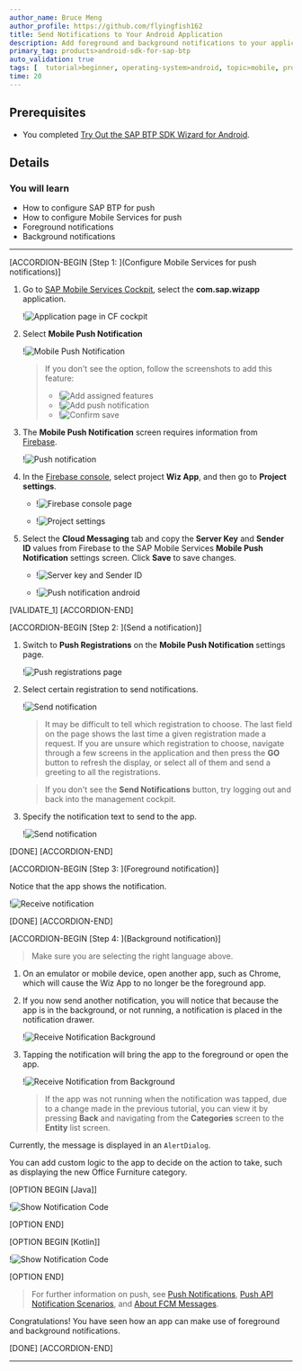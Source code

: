 ```yaml
---
author_name: Bruce Meng
author_profile: https://github.com/flyingfish162
title: Send Notifications to Your Android Application
description: Add foreground and background notifications to your application using Google Firebase.
primary_tag: products>android-sdk-for-sap-btp
auto_validation: true
tags: [  tutorial>beginner, operating-system>android, topic>mobile, products>android-sdk-for-sap-btp, products>sap-business-technology-platform ]
time: 20
---
```



## Prerequisites
- You completed [Try Out the SAP BTP SDK Wizard for Android](cp-sdk-android-wizard-app).

## Details
### You will learn
- How to configure SAP BTP for push
- How to configure Mobile Services for push
- Foreground notifications
- Background notifications

---

[ACCORDION-BEGIN [Step 1: ](Configure Mobile Services for push notifications)]

1. Go to [SAP Mobile Services Cockpit](https://mobile-service-cockpit-web.cfapps.eu10.hana.ondemand.com/), select the **com.sap.wizapp** application.

    !![Application page in CF cockpit](cf-trial-application-page.png)

2. Select **Mobile Push Notification**

    !![Mobile Push Notification](push-notification.png)

    >If you don't see the option, follow the screenshots to add this feature:
    >
    > - !![Add assigned features](add-assigned-features.png)
    > - !![Add push notification](add-push-notification.png)
    > - !![Confirm save](confirm-change.png)

3. The **Mobile Push Notification** screen requires information from [Firebase](https://firebase.google.com/).

    !![Push notification](push-notification-blank.png)

4. In the [Firebase console](https://console.firebase.google.com/), select project **Wiz App**, and then go to **Project settings**.

    - !![Firebase console page](firebase-console-page.png)

    - !![Project settings](firebase-project-settings.png)

5. Select the **Cloud Messaging** tab and copy the **Server Key** and **Sender ID** values from Firebase to the SAP Mobile Services **Mobile Push Notification** settings screen. Click **Save** to save changes.

    - !![Server key and Sender ID](serverkey-and-senderid.png)

    - !![Push notification android](push-notification-android.png)

[VALIDATE_1]
[ACCORDION-END]

[ACCORDION-BEGIN [Step 2: ](Send a notification)]

1. Switch to **Push Registrations** on the **Mobile Push Notification** settings page.

    !![Push registrations page](push-registrations.png)

2. Select certain registration to send notifications.

    !![Send notification](send-notification.png)

    >It may be difficult to tell which registration to choose. The last field on the page shows the last time a given registration made a request. If you are unsure which registration to choose, navigate through a few screens in the application and then press the **GO** button to refresh the display, or select all of them and send a greeting to all the registrations.

    >If you don't see the **Send Notifications** button, try logging out and back into the management cockpit.

3. Specify the notification text to send to the app.

    !![Send notification](send-notification2.png)

[DONE]
[ACCORDION-END]

[ACCORDION-BEGIN [Step 3: ](Foreground notification)]

Notice that the app shows the notification.

!![Receive notification](receive-notification.png)

[DONE]
[ACCORDION-END]

[ACCORDION-BEGIN [Step 4: ](Background notification)]

>Make sure you are selecting the right language above.

1. On an emulator or mobile device, open another app, such as Chrome, which will cause the Wiz App to no longer be the foreground app.

2. If you now send another notification, you will notice that because the app is in the background, or not running, a notification is placed in the notification drawer.

    !![Receive Notification Background](receive-notification-background.png)

3. Tapping the notification will bring the app to the foreground or open the app.

    !![Receive Notification from Background](receive-notification.png)

    >If the app was not running when the notification was tapped, due to a change made in the previous tutorial, you can view it by pressing **Back** and navigating from the **Categories** screen to the **Entity** list screen.

Currently, the message is displayed in an `AlertDialog`.

You can add custom logic to the app to decide on the action to take, such as displaying the new Office Furniture category.

[OPTION BEGIN [Java]]

!![Show Notification Code](show-notification-code-java.png)

[OPTION END]

[OPTION BEGIN [Kotlin]]

!![Show Notification Code](show-notification-code-kotlin.png)

[OPTION END]

>For further information on push, see [Push Notifications](https://help.sap.com/doc/f53c64b93e5140918d676b927a3cd65b/Cloud/en-US/docs-en/guides/features/push/android/push.html#support-for-baidu-push), [Push API Notification Scenarios](https://help.sap.com/viewer/38dbd9fbb49240f3b4d954e92335e670/Cloud/en-US/aaec2dbe78ec4fc08ef0a605a899e3dd.html), and [About FCM Messages](https://firebase.google.com/docs/cloud-messaging/concept-options).

Congratulations! You have seen how an app can make use of foreground and background notifications.

[DONE]
[ACCORDION-END]

---
